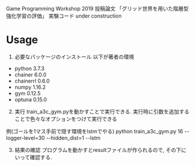 Game Programming Workshop 2019 投稿論文 「グリッド世界を用いた階層型強化学習の評価」 実験コード
under construction

# Usage
1. 必要なパッケージのインストール
以下が著者の環境
  - python 3.7.3
  - chainer 6.0.0
  - chainerrl 0.6.0
  - numpy 1.16.2
  - gym 0.12.5
  - optuna 0.15.0

2. 実行
train_a3c_gym.pyを動かすことで実行できる.
実行時に引数を追加することで色々なオプションをつけて実行できる

例(ゴールを1マス手前で隠す環境をlstmでやる)
python train_a3c_gym.py 16 --logger-level=30 --hidden_dist=1 --lstm

3. 結果の確認
プログラムを動かすとresultファイルが作られるので, その下にいって確認する.
